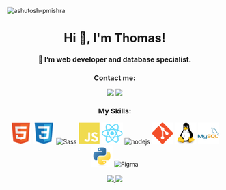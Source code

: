 <div align="center">
<p align="left"> <img src="https://komarev.com/ghpvc/?username=Thomas-Horvath&label=Profile%20views&color=0e75b6&style=flat" alt="ashutosh-pmishra" /></p>
<h1 align="center" >Hi 👋, I'm Thomas!</h1>
<h3 align="center"> 🌱 I’m web developer and database specialist.</h3>


<h3 align="center">Contact me:</h3>
<div align="center">
  <a href="https://www.linkedin.com/in/thomashorvathweb/" target="_blank"><img src="https://img.shields.io/badge/-LinkedIn-%230077B5?style=for-the-badge&logo=linkedin&logoColor=white" target="_blank"></a> 
  <a href="mailto:thomashorvathweb@gmail.com"><img src="https://img.shields.io/badge/-Gmail-%23333?style=for-the-badge&logo=gmail&logoColor=white" target="_blank"></a>
</div>

<h3 align="center">My Skills:</h3>
<div >
  <img  alt="HTML" height="50" width="50" src="https://raw.githubusercontent.com/devicons/devicon/master/icons/html5/html5-original.svg">
  <img  alt="CSS" height="50" width="50" src="https://raw.githubusercontent.com/devicons/devicon/master/icons/css3/css3-original.svg">
  <img  src="https://raw.githubusercontent.com/danielcranney/readme-generator/main/public/icons/skills/sass-colored.svg" width="50" height="50" alt="Sass" />
  <img  alt="Js" height="50" width="50" src="https://raw.githubusercontent.com/devicons/devicon/master/icons/javascript/javascript-plain.svg">
  <img  alt="React" height="50" width="50" src="https://raw.githubusercontent.com/devicons/devicon/master/icons/react/react-original.svg">
  <img  alt="nodejs" height="50" width="50" src="https://cdn.worldvectorlogo.com/logos/nodejs-icon.svg">
  <img  alt="git" height="50" width="50" src="https://raw.githubusercontent.com/devicons/devicon/master/icons/git/git-original.svg">
  <img alt="linux" height="50" width="50" src="https://raw.githubusercontent.com/devicons/devicon/master/icons/linux/linux-original.svg">
  <img  alt="mysql" height="50" width="50"  src="https://raw.githubusercontent.com/devicons/devicon/master/icons/mysql/mysql-original-wordmark.svg" alt="mysql" width="40" height="40"/>
  <img  alt="python" height="50" width="50"  src="https://raw.githubusercontent.com/devicons/devicon/master/icons/python/python-original.svg" alt="python" width="40" height="40"/> 
  <img  src="https://raw.githubusercontent.com/danielcranney/readme-generator/main/public/icons/skills/figma-colored.svg" width="50" height="50" alt="Figma" />
</div>
</br>
<!--
- 🔭 I’m currently working on ...
-
- 👯 I’m looking to collaborate on ...
- 🤔 I’m looking for help with ...
- 💬 Ask me about ...
- 📫 How to reach me: ...
- 😄 Pronouns: ...
- ⚡ Fun fact: ...
-->
  <div align="center">
     <a href="https://github.com/thomas-horvath"> 
    <img height="160em" src="https://github-readme-stats.vercel.app/api?username=Thomas-Horvath&count_private=true&include_all_commits=true&show_icons=true&theme=dracula&hide_border=false&show_owner=true"/>
    <img height="160em" src="https://github-readme-stats.vercel.app/api/top-langs/?username=Thomas-Horvath&theme=dracula&hide_border=false&&layout=compact"/>
     </a>
</div>


</div>
